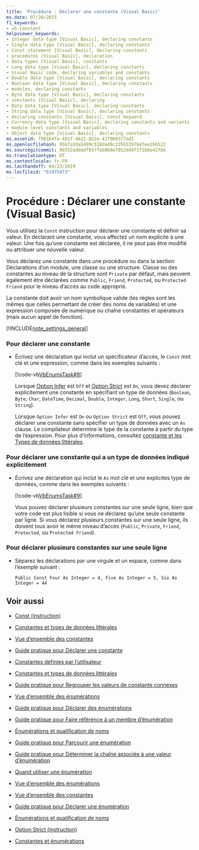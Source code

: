 ```yaml
---
title: 'Procédure : Déclarer une constante (Visual Basic)'
ms.date: 07/20/2015
f1_keywords:
- vb.constant
helpviewer_keywords:
- Integer data type [Visual Basic], declaring constants
- Single data type [Visual Basic], declaring constants
- Const statement [Visual Basic], declaring constants
- procedures [Visual Basic], declaration
- data types [Visual Basic], constants
- Long data type [Visual Basic], declaring constants
- Visual Basic code, declaring variables and constants
- Double data type [Visual Basic], declaring constants
- Boolean data type [Visual Basic], declaring constants
- modules, declaring constants
- Byte data type [Visual Basic], declaring constants
- constants [Visual Basic], declaring
- Date data type [Visual Basic], declaring constants
- String data type [Visual Basic], declaring constants
- declaring constants [Visual Basic], const keyword
- Currency data type [Visual Basic], declaring constants and variants
- module-level constants and variables
- Object data type [Visual Basic], declaring constants
ms.assetid: f901b4fa-481f-4621-822e-427060577ad1
ms.openlocfilehash: 95bfa3da5499c518dad0c235b539784fee2bb522
ms.sourcegitcommit: 9b552addadfb57fab0b9e7852ed4f1f1b8a42f8e
ms.translationtype: HT
ms.contentlocale: fr-FR
ms.lasthandoff: 04/23/2019
ms.locfileid: "61975973"
---
```

# <a name="how-to-declare-a-constant-visual-basic"></a>Procédure : Déclarer une constante (Visual Basic)
Vous utilisez la `Const` instruction pour déclarer une constante et définir sa valeur. En déclarant une constante, vous affectez un nom explicite à une valeur. Une fois qu’une constante est déclarée, il ne peut pas être modifié ou attribuer une nouvelle valeur.  
  
 Vous déclarez une constante dans une procédure ou dans la section Déclarations d’un module, une classe ou une structure. Classe ou des constantes au niveau de la structure sont `Private` par défaut, mais peuvent également être déclarées comme `Public`, `Friend`, `Protected`, ou `Protected Friend` pour le niveau d’accès au code approprié.  
  
 La constante doit avoir un nom symbolique valide (les règles sont les mêmes que celles permettant de créer des noms de variables) et une expression composée de numérique ou chaîne constantes et opérateurs (mais aucun appel de fonction).  
  
[!INCLUDE[note_settings_general](~/includes/note-settings-general-md.md)]  
  
### <a name="to-declare-a-constant"></a>Pour déclarer une constante  
  
- Écrivez une déclaration qui inclut un spécificateur d’accès, le `Const` mot clé et une expression, comme dans les exemples suivants :  
  
     [!code-vb[VbEnumsTask#8](~/samples/snippets/visualbasic/VS_Snippets_VBCSharp/VbEnumsTask/VB/Class2.vb#8)]  
  
     Lorsque [Option Infer](../../../../visual-basic/language-reference/statements/option-infer-statement.md) est `Off` et [Option Strict](../../../../visual-basic/language-reference/statements/option-strict-statement.md) est `On`, vous devez déclarer explicitement une constante en spécifiant un type de données (`Boolean`, `Byte`, `Char`, `DateTime`, `Decimal`, `Double`, `Integer`, `Long`, `Short`, `Single`, ou `String`).  
  
     Lorsque `Option Infer` est `On` ou `Option Strict` est `Off`, vous pouvez déclarer une constante sans spécifier un type de données avec un `As` clause. Le compilateur détermine le type de la constante à partir du type de l’expression. Pour plus d’informations, consultez [constante et les Types de données littérales](constant-and-literal-data-types.md).  
  
### <a name="to-declare-a-constant-that-has-an-explicitly-stated-data-type"></a>Pour déclarer une constante qui a un type de données indiqué explicitement  
  
- Écrivez une déclaration qui inclut le `As` mot clé et une explicites type de données, comme dans les exemples suivants :  
  
     [!code-vb[VbEnumsTask#9](~/samples/snippets/visualbasic/VS_Snippets_VBCSharp/VbEnumsTask/VB/Class2.vb#9)]  
  
     Vous pouvez déclarer plusieurs constantes sur une seule ligne, bien que votre code est plus lisible si vous ne déclarez qu’une seule constante par ligne. Si vous déclarez plusieurs constantes sur une seule ligne, ils doivent tous avoir le même niveau d’accès (`Public`, `Private`, `Friend`, `Protected`, ou `Protected Friend`).  
  
### <a name="to-declare-multiple-constants-on-a-single-line"></a>Pour déclarer plusieurs constantes sur une seule ligne  
  
- Séparez les déclarations par une virgule et un espace, comme dans l’exemple suivant :  
  
    ```  
    Public Const Four As Integer = 4, Five As Integer = 5, Six As Integer = 44  
    ```  
  
## <a name="see-also"></a>Voir aussi

- [Const (instruction)](../../../../visual-basic/language-reference/statements/const-statement.md)
- [Constantes et types de données littérales](constant-and-literal-data-types.md)
- [Vue d’ensemble des constantes](constants-overview.md)
- [Guide pratique pour Déclarer une constante](how-to-declare-a-constant.md)
- [Constantes définies par l’utilisateur](user-defined-constants.md)
- [Constantes et types de données littérales](constant-and-literal-data-types.md)
- [Guide pratique pour Regrouper les valeurs de constante connexes](how-to-group-related-constant-values-together.md)
- [Vue d’ensemble des énumérations](enumerations-overview.md)
- [Guide pratique pour Déclarer des énumérations](how-to-declare-enumerations.md)
- [Guide pratique pour Faire référence à un membre d’énumération](how-to-refer-to-an-enumeration-member.md)
- [Énumérations et qualification de noms](enumerations-and-name-qualification.md)
- [Guide pratique pour Parcourir une énumération](how-to-iterate-through-an-enumeration.md)
- [Guide pratique pour Déterminer la chaîne associée à une valeur d’énumération](how-to-determine-the-string-associated-with-an-enumeration-value.md)
- [Quand utiliser une énumération](when-to-use-an-enumeration.md)

- [Vue d’ensemble des énumérations](enumerations-overview.md)
- [Vue d’ensemble des constantes](constants-overview.md)
- [Guide pratique pour Déclarer une énumération](how-to-declare-enumerations.md)
- [Énumérations et qualification de noms](enumerations-and-name-qualification.md)
- [Option Strict (instruction)](../../../../visual-basic/language-reference/statements/option-strict-statement.md)
- [Constantes et énumérations](../../../../visual-basic/language-reference/constants-and-enumerations.md)

